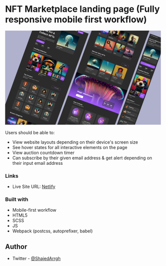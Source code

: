 # NFT Marketplace landing page (Fully responsive mobile first workflow)

![website cover](./src/assets/cover.jpg)

Users should be able to:

- View website layouts depending on their device's screen size
- See hover states for all interactive elements on the page
- View auction countdown timer
- Can subscribe by their given email address & get alert depending on their input email address

### Links

- Live Site URL: [Netlify](https://nft-marketplace-web.netlify.app/)

### Built with

- Mobile-first workflow
- HTML5
- SCSS
- JS
- Webpack (postcss, autoprefixer, babel)

## Author

- Twitter - [@ShajedArrgh](https://twitter.com/ShajedArrgh)
